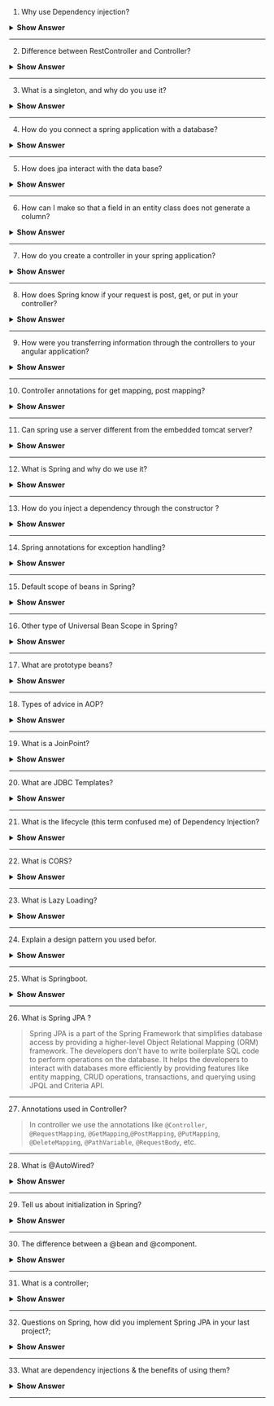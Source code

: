 1. Why use Dependency injection?

<details><summary><b> Show Answer</b></summary>
  
<blockquote>

Dependency injection (DI) is a technique used in software engineering to make development of software applications easier. The DI uses loose coupling between different components, making it easier to modify individual parts without affecting the rest of the application.

Consider you are writing a code for an application where the various objects depend on each other. So, instead of having each object create and manage its own dependencies, you can use DI to create an object of those dependencies and pass them to each object whenever needed.

Since the dependencies are managed by DI, users can modify them without needing to change the code in every object that uses them. 

</blockquote>
  
</details>

---

2. Difference between RestController and Controller?

<details><summary><b> Show Answer</b></summary>
  
<blockquote>

The main difference between `@RestController` and `@Controller` is that the `@RestController` annotation is used for building RESTful web services that return data in JSON, XML or any other format, whereas the `@Controller` annotation is used when we are building a web application that returns an HTML view.

</blockquote>
  
</details>

---

3. What is a singleton, and why do you use it?

<details><summary><b> Show Answer</b></summary>
  
<blockquote>

Singleton is a type of bean object scope in which only one instance of the bean is created, and this same instance is shared globally for each request made for that bean. The singleton bean scope is used for stateless beans that do not maintain any internal state, such as utility classes or service classes. The singleton scope offers benefits like improved performance, consistency, and simplicity in configuration.

</blockquote>
  
</details>

---

4. How do you connect a spring application with a database?

<details><summary><b> Show Answer</b></summary>
  
<blockquote>

To connect a database to our spring boot application first, we have to add the driver dependency for that specific database. After adding the dependency we have to configure the database properties like URL, username, and password in our `application.properties` or `application.yml` file. Post which we have to create a Database access layer to interact with our database.

</blockquote>
  
</details>

---

5. How does jpa interact with the data base?


<details><summary><b> Show Answer</b></summary>
  
<blockquote>

JPA stands for Java Persistence API. It is a standard interface for Object-Relational Mapping (ORM) tools to map Java objects to relational databases. The JPA interacts with the database using an EntityManager, which is responsible for managing the lifecycle of entities. JPA also provides a query language called JPQL (Java Persistence Query Language). The JPQL queries are then translated into SQL statements that are used to perform operations on the database.


</blockquote>
  
</details>

---


6. How can I make so that a field in an entity class does not generate a column?
 
<details><summary><b> Show Answer</b></summary>
  
<blockquote>

To achieve this functionality we can use the `@Transient` annotation. The `@Transient` annotation indicates JPA to exclude the annotated field while creating the database table.

</blockquote>
  
</details>

---

7. How do you create a controller in your spring application?

<details><summary><b> Show Answer</b></summary>
  
<blockquote>

To create a controller in a Spring application. Create a class and annotate it with the `@Controller` annotation. This class will have methods that handle incoming HTTP requests and return a response to the client. You can also use the `@RequestMapping` annotation above the controller class to define the base UR for the class methods.

</blockquote>
  
</details>

---

8. How does Spring know if your request is post, get, or put in your controller?

<details><summary><b> Show Answer</b></summary>
  
<blockquote>

The Spring framework determines the type of HTTP request (POST, GET, PUT) based on the HTTP method specified in the request. Spring checks the HTTP method and URL pattern to map that request to a specific method.

For example, if we send a GET request with a specific URL, Spring will automatically map that request to a method which has the `@GetMapping` annotation with a matching URL pattern.


</blockquote>
  
</details>

---

9. How were you transferring information through the controllers to your angular application? 

<details><summary><b> Show Answer</b></summary>
  
<blockquote>

To transfer data from contoller to angular application we can use `HTTPClient` service which will be used to make HTTP requests to the controller. The `HTTPClient` service return an `observable` which we can subscribe to get the data sent from the controller in our angular application.


</blockquote>
  
</details>

---

10. Controller annotations for get mapping, post mapping?

<details><summary><b> Show Answer</b></summary>
  
<blockquote>

We use the `@GetMapping` annotation for HTTP GET requests to map that request to a specific handler method in a controller, and the `@PostMapping` annotation for HTTP POST requests in Spring.

</blockquote>
  
</details>

---

11. Can spring use a server different from the embedded tomcat server?
 
<details><summary><b> Show Answer</b></summary>
  
<blockquote>

Spring support the usage of different servers other than the embedded Tomcat server and can use different servers like Jetty, GlassFish, WebSphere, and others. To use a different server in Spring, you need to add the required dependencies to your project and make specific configuration changes based on the server you want to use.

</blockquote>
  
</details>

---

12. What is Spring and why do we use it?

<details><summary><b> Show Answer</b></summary>
  
<blockquote>

Spring is a popular open-source Java framework used to build robust and scalable applications. It provides features like dependency injection, aspect-oriented programming, and transaction management. By using spring the developer have to write less boilerplate code,and can manage dependencies more easily. Spring is widely used for building web applications, microservices, and enterprise applications. 

</blockquote>
  
</details>

---

13. How do you inject a dependency through the constructor ?

<details><summary><b> Show Answer</b></summary>
  
<blockquote>

To inject a dependency through the constructor, create a constructor in a class and pass that dependency as a parameter to the constructor. Then, apply the `@Autowired` annotation above the constructor, Spring will automatically detect the dependency and inject it into the constructor when creating an instance of the class.

</blockquote>
  
</details>

---

14. Spring annotations for exception handling?

<details><summary><b> Show Answer</b></summary>
  
<blockquote>

The spring framework has the following annotations to handle exceptions

- `@ControllerAdvice`: This annotation is used to define global exception handlers that apply to all controllers.

- `@ExceptionHandler`: It is used to define methods that handle specific exceptions thrown by controllers or services.

- `@ResponseStatus`: This annotation is used to define the HTTP status code that should be returned when a specific exception is thrown.

- `@RestControllerAdvice`: This annotation is used to define global exception handlers for RESTful web services.

</blockquote>

</details>

---

15. Default scope of beans in Spring?

<details><summary><b> Show Answer</b></summary>
  
<blockquote>

Singleton scope is the default scope of Bean in Spring. When a bean is defined as a singleton, the Spring container creates only one instance of that bean, and all requests for that bean will return the same instance. This can be very efficient in terms of performance and memory usage, as it avoids creating multiple instances of the same bean.

Spring also includes other bean scopes like `prototype`, `request`, `session`, and `global session`.
</blockquote>

</details>

---

16. Other type of Universal Bean Scope in Spring?

<details><summary><b> Show Answer</b></summary>
  
<blockquote>

In Spring, the term "bean scope" refers to the lifecycle of a bean and indicates how many instances of the bean should be created and managed by the Spring container. There are different types of bean scopes like `Prototype`, `Request`, `Session`, `Global Session`, `Application`, and `WebSocket`. 

</blockquote>

</details>

---

17. What are prototype beans?

<details><summary><b> Show Answer</b></summary>
  
<blockquote>
A prototype bean is a type of bean whose lifecycle is managed by the Spring IoC container in such a way that every time a bean is requested by the application, a new instance of the bean is created and returned. This means that each instance of the prototype bean will be completely independent and have its own state. Changes made to one instance of the bean will not affect other instances of the same bean.

</blockquote>

</details>

---

18. Types of advice in AOP?

<details><summary><b> Show Answer</b></summary>
  
<blockquote>

AOP stands for Aspect-Oriented Programming. It provides several types of advice to modify the behavior of target objects at runtime. The different types of advice in AOP are as follows:

- Before Advice: This advice is executed before the target method execution.

- After Advice: This advice is executed after the target method execution, regardless of whether the method execution was successful or resulted in an exception. 

- Around Advice: This advice intercepts the target method execution and allows the advice to control when and how the target method is executed. 

- After Returning Advice: This advice is executed after the target method execution has completed successfully and returned a result.

- After Throwing Advice: This advice is executed when the target method throws an exception. 

- Introduction Advice: This advice allows new methods and properties to be added to a target object at runtime.

</blockquote>

</details>

---

19. What is a JoinPoint?

<details><summary><b> Show Answer</b></summary>
  
<blockquote>

In AOP a JoinPoint is a point during the execution of a program where the aspect code can be attached to the programme. It can be thought of as a hook or an event in the program's execution where an aspect can intervene and perform its function. Examples of JoinPoints include method calls, method executions, field accesses, and exception handling.  

</blockquote>

</details>

---

20. What are JDBC Templates?

<details><summary><b> Show Answer</b></summary>
  
<blockquote>

The JDBC Templates are a part of the Spring Framework that provides a higher-level abstraction layer over the JDBC API. The JDBC Template encapsulates the common database operations, such as connecting to the database, creating statements, executing queries, and handling exceptions. It simplifies the use of JDBC and reduces the amount of boilerplate code needed for database operations.


</blockquote>

</details>

---

21. What is the lifecycle (this term confused me) of Dependency Injection?

<details><summary><b> Show Answer</b></summary>
  
<blockquote>

Dependency Injection (DI) is a design pattern used in software engineering to manage dependencies among objects. The lifecycle of Dependency Injection involves configuring a container with information about objects and their dependencies, injecting those dependencies into the objects, using the objects within the application, disposing of objects when they are no longer needed, and updating the container as necessary.

</blockquote>

</details>

---

22. What is CORS?

<details><summary><b> Show Answer</b></summary>
  
<blockquote>

The CORS stands for Cross-Origin Resource Sharing. It is a security feature implemented in web browsers that restricts web pages from making requests to a different domain. It works by adding special HTTP headers to the response, which indicate which domains are allowed to make requests. This mechanism helps prevent unauthorized access to sensitive data.

</blockquote>

</details>

---

23. What is Lazy Loading?

<details><summary><b> Show Answer</b></summary>
  
<blockquote>

Lazy Loading is a technique used in software development which enables the user to load the necessary information first and load the non-critical resources when they are required. This can optimize web page performance by loading only the visible portion of a web page initially, and additional content as the user scrolls down the page.

</blockquote>

</details>

---

24. Explain a design pattern you used befor.

<details><summary><b> Show Answer</b></summary>
  
<blockquote>

I have used Singleton design pattern. This pattern ensures that threr is only one object of a class is created, and that same object is shared across the application. The Single design pattern is implemented by creating a private constructor for the class and a static method that returns the single instance of the class. This pattern can be useful for things like database connections or logging, where you want to make sure that there is only one instance of the class.


</blockquote>

</details>

---

25. What is Springboot.

<details><summary><b> Show Answer</b></summary>
  
<blockquote>

Spring Boot is a framework in Java that is used for building web applications and microservices. It is built on top of the popular Spring Framework. Using the spring boot framework we can easily configure Spring applications. It simplifies the process of application development by using its default tools. Spring Boot can quickly create a production-ready application and includes support for popular technologies like Spring Data and Spring Security.

</blockquote>

</details>

---

26. What is Spring JPA ?

<blockquote>

Spring JPA is a part of the Spring Framework that simplifies database access by providing a higher-level Object Relational Mapping (ORM) framework. The developers don't have to write boilerplate SQL code to perform operations on the database. It helps the developers to interact with databases more efficiently by providing features like entity mapping, CRUD operations, transactions, and querying using JPQL and Criteria API.


</blockquote>

</details>

---

27. Annotations used in Controller?

<blockquote>

In controller we use the annotations like `@Controller`, `@RequestMapping`, `@GetMapping`,`@PostMapping`, `@PutMapping`, `@DeleteMapping`, `@PathVariable`, `@RequestBody`, etc.

</blockquote>

</details>

---

28. What is @AutoWired?

<details><summary><b> Show Answer</b></summary>
  
<blockquote>

The `@Autowired` is a Spring annotation used for automatic dependency injection in spring. It allows Spring to automatically identify and inject the necessary dependencies (i.e., objects that a class needs to perform its functions) into a Spring-managed bean. By annotating a class property, constructor, or a setter method with @Autowired, Spring will automatically inject an instance of the required dependency when the bean is created. Spring uses type matching to determine which dependency to inject in the bean.

</blockquote>

</details>

---


29. Tell us about initialization in Spring?

<details><summary><b> Show Answer</b></summary>
  
<blockquote>



</blockquote>

</details>

---

30. The difference between a @bean and @component.


<details><summary><b> Show Answer</b></summary>
  
<blockquote>

The main difference between `@Component` and `@Bean` is that `@Component` is a class-level annotation that allows Spring to automatically discover and register a bean, whereas `@Bean` is a method-level annotation that creates and returns an object that Spring should register as a bean. 

</blockquote>
  
</details>

---

31. What is a controller;

<details><summary><b> Show Answer</b></summary>
  
<blockquote>



</blockquote>

</details>

---

32. Questions on Spring, how did you implement Spring JPA in your last project?; 

<details><summary><b> Show Answer</b></summary>
  
<blockquote>



</blockquote>

</details>

---

33. What are dependency injections & the benefits of using them?

<details><summary><b> Show Answer</b></summary>
  
<blockquote>



</blockquote>

</details>

---